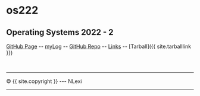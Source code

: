 # os222
## Operating Systems 2022 - 2

[GitHub Page](https://NLexi.github.io/os222/) -- 
[myLog](https://NLexi.github.io/os222/TXT/mylog.txt) -- 
[GitHub Repo](https://github.com/NLexi/os222) -- 
[Links](https://NLexi.github.io/os222/LINKS/) --
[Tarball]({{ site.tarballlink }})

<br>
<hr>
&copy; {{ site.copyright }} --- NLexi
<hr>
<br> 
